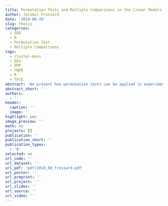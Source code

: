 ```yaml
---
title: Permutation Tests and Multiple Comparisons in the Linear Models and Mixed Linear Models, with Extension to Experiments using Electroencephalography
author: Jaromil Frossard
date: '2019-08-26'
slug: thesis
categories:
  - EEG
  - R
  - Permutation Test
  - Multiple Comparisons
tags:
  - cluster-mass
  - EEG
  - ERP
  - FWER
  - R
  - TFCE
abstract: 'We present how permutation tests can be applied in experiments using electroencephalography (EEG). First, we present the permuco R package which allows permutation tests on linear model and repeated measures ANOVA with nuisance variables. It uses several permutation methods and, for comparison of signals, it applies multiple comparisons procedures like the cluster-mass test or the threshold-free cluster-enhancement. Second, we show that most of the permutation methods have a geometrical interpretation. Moreover, we present a real data analysis where the cluster-mass test is used for a full-scalp analysis of EEG data. We also show that using the slopes of the EEG signals in combination to the cluster-mass test produces more powerful tests. Third, asymptotic properties of the F statistic of several permutation methods are derived using the moments of the conditional distribution by permutations. Fourth, we explain why experiments in psychology should often be modelised by a cross-random effects mixed effects model (CRE-MEM) and we show that the assumed correlation structure of the data influences tests of fixed effect parameters. Finally, we propose a general re-sampling framework to analyse EEG data when using CRE-MEM.'
abstract_short: ''
authors:
  - ''
header:
  caption: ''
  image: ''
highlight: yes
image_preview: ''
math: no
projects: []
publication: ''
publication_short: ''
publication_types:
  - '0'
selected: no
url_code: ''
url_dataset: ''
url_pdf: 'pdf/2019_08_frossard.pdf'
url_poster: ''
url_preprint: ''
url_project: ''
url_slides: ''
url_source: ''
url_video: ''
---
```

